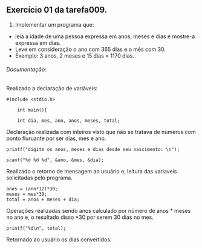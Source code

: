 ## Exercício 01 da tarefa009.

1. Implementar um programa que:
  * leia a idade de uma pessoa expressa em anos, meses e dias e mostre-a expressa em dias.
  * Leve em consideração o ano com 365 dias e o mês com 30.
  * Exemplo: 3 anos, 2 meses e 15 dias = 1170 dias.


  ###### Documentação: 

Realizado a declaração de variáveis: 

    #include <stdio.h>

        int main(){

        int dia, mes, ano, anos, meses, total;

Declaração realizada com inteiros visto que não se tratava de números com ponto fluruante por ser dias, mes e ano. 

    printf("digite os anos, meses e dias desde seu nascimento: \n");

    scanf("%d %d %d", &ano, &mes, &dia);

Realizado o retorno de mensagem ao usuário e, leitura das variaveis solicitadas pelo programa. 

    anos = (ano*12)*30;
    meses = mes*30;
    total = anos + meses + dia;

Operações realizadas sendo anos calculado por número de anos * meses no ano e, o resultado disso *30 por serem 30 dias no mes. 

    printf("%d\n", total);

Retornado ao usuário os dias convertidos.     